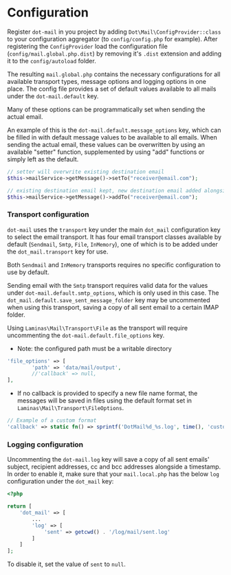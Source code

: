 # Configuration

Register `dot-mail` in you project by adding `Dot\Mail\ConfigProvider::class` to your configuration aggregator (to `config/config.php` for example).
After registering the `ConfigProvider` load the configuration file (`config/mail.global.php.dist`) by removing it's `.dist` extension and adding it to the `config/autoload` folder.

The resulting `mail.global.php` contains the necessary configurations for all available transport types, message options and logging options in one place. The config file provides a set of default values available to all mails under the `dot-mail.default` key.

Many of these options can be programmatically set when sending the actual email.

An example of this is the `dot-mail.default.message_options` key, which can be filled in with default message values to be available to all emails.
When sending the actual email, these values can be overwritten by using an available "setter" function, supplemented by using "add" functions or simply left as the default.

```php
// setter will overwrite existing destination email
$this->mailService->getMessage()->setTo("receiver@email.com");

// existing destination email kept, new destination email added alongside it
$this->mailService->getMessage()->addTo("receiver@email.com");
```

### Transport configuration

`dot-mail` uses the `transport` key under the main `dot_mail` configuration key to select the email transport.
It has four email transport classes available by default (`Sendmail`, `Smtp`, `File`, `InMemory`), one of which is to be added under the `dot_mail.transport` key for use.

Both `Sendmail` and `InMemory` transports requires no specific configuration to use by default.

Sending email with the `Smtp` transport requires valid data for the values under `dot-mail.default.smtp_options`, which is only used in this case.
The `dot_mail.default.save_sent_message_folder` key may be uncommented when using this transport, saving a copy of all sent email to a certain IMAP folder.

Using `Laminas\Mail\Transport\File` as the transport will require uncommenting the `dot-mail.default.file_options` key.

- Note: the configured path must be a writable directory

```php
'file_options' => [
        'path' => 'data/mail/output',
        //'callback' => null,
],
```

- If no callback is provided to specify a new file name format, the messages will be saved in files using the default format set in `Laminas\Mail\Transport\FileOptions`.

```php
// Example of a custom format
'callback' => static fn() => sprintf('DotMail%d_%s.log', time(), 'customFormat'),
```

### Logging configuration

Uncommenting the `dot-mail.log` key will save a copy of all sent emails' subject, recipient addresses, cc and bcc addresses alongside a timestamp.
In order to enable it, make sure that your `mail.local.php` has the below `log` configuration under the `dot_mail` key:

```php
<?php

return [
    'dot_mail' => [
        ...
        'log' => [
            'sent' => getcwd() . '/log/mail/sent.log'
        ]
    ]
];
```

To disable it, set the value of `sent` to `null`.
